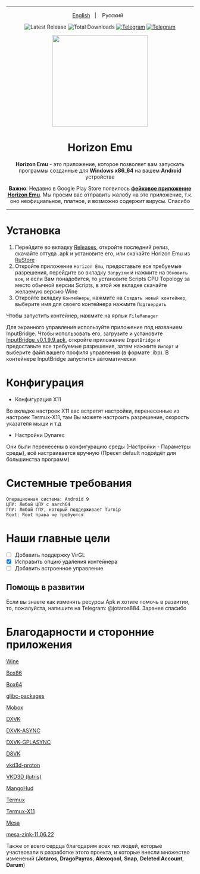 ----

<p align="center">
<a href="https://github.com/HorizonEmuTeam/Horizon-Emu/blob/main/README.md">English</a>
&nbsp;&nbsp;| &nbsp;&nbsp;
Русский
&nbsp;&nbsp;
</p>

<div align="center">


![Latest Release](https://img.shields.io/github/v/release/HorizonEmuTeam/Horizon-Emu?style=flat-square&logo=github&label=Текущая%20версия)
![Total Downloads](https://img.shields.io/github/downloads/HorizonEmuTeam/Horizon-Emu/total?style=flat-square&logo=GitHub&color=blue&label=Всего%20загрузок)
[![Telegram](https://img.shields.io/badge/Telegram-2CA5E0?style=flat-square&color=blue&logo=telegram&logoColor=white&label=Наш%20канал)](https://t.me/HorizonEmuOfficial)
[![Telegram](https://img.shields.io/badge/Telegram-2CA5E0?style=flat-square&color=blue&logo=telegram&logoColor=white&label=Наш%20чат)](https://t.me/HorizonEmuChat)

<p align="center">
	<img src="ProjectLogo.png" width="256" height="246" />  
</p>

<h1 align="center">Horizon Emu</h1>

<p align="center">
<b>Horizon Emu</b> - это приложение, которое позволяет вам запускать программы созданные для <b>Windows x86_64</b> на вашем <b>Android</b> устройстве</strong>
</p>

<b>Важно</b>: Недавно в Google Play Store появилось [<b>фейковое приложение Horizon Emu</b>](https://play.google.com/store/apps/details?id=com.chahal.horiz). Мы просим вас отправить жалобу на это приложение, т.к. оно неофициальное, платное, и возможно содержит вирусы. Спасибо

----

</div>

# Установка 

1. Перейдите во вкладку [Releases](https://github.com/HorizonEmuTeam/Horizon-Emu/releases/), откройте последний релиз, скачайте оттуда .apk и установите его, или скачайте Horizon Emu из [RuStore](https://apps.rustore.ru/app/com.antutu.ABenchMark)
2. Откройте приложение `Horizon Emu`, предоставьте все требуемые разрешения, перейдите во вкладку `Загрузки` и нажмите на `Обновить все`, и если Вам понадобится, то установите Scripts CPU Topology за место обычной версии Scripts, в этой же вкладке скачайте желаемую версию Wine
3. Откройте вкладку `Контейнеры`, нажмите на `Создать новый контейнер`, выберите имя для своего контейнера нажмите `Подтвердить`

Чтобы запустить контейнер, нажмите на ярлык `FileManager`

Для экранного управления используйте приложение под названием InputBridge. Чтобы использовать его, загрузите и установите [InputBridge_v0.1.9.9.apk](https://raw.githubusercontent.com/HorizonEmuTeam/Horizon-Emu/main/InputBridge_v0.1.9.9.apk), откройте приложение `InputBridge` и предоставьте все требуемые разрешения, затем нажмите `Импорт` и выберите файл вашего профиля управления (в формате .ibp).
В контейнере InputBridge запустится автоматически

# Конфигурация
* Конфигурация X11 

Во вкладке настроек X11 вас встретят настройки, перенесенные из настроек Termux-X11, там Вы можете настроить разрешение, скорость указателя мыши и т.д

* Настройки Dynarec

Они были перенесены в конфигурацию среды (Настройки - Параметры среды), всё настраивается вручную
(Пресет default подойдёт для большинства программ)

# Системные требования

```
Операционная система: Android 9
ЦПУ: Любой ЦПУ с aarch64
ГПУ: Любой ГПУ, который поддерживает Turnip
Root: Root права не требуются
```

# Наши главные цели

- [ ] Добавить поддержку VirGL
- [x] Исправить опцию удаления контейнера
- [ ] Добавить встроенное управление

## Помощь в развитии 
Если вы знаете как изменять ресурсы Apk и хотите помочь в развитии, то, пожалуйста, напишите на Telegram: @jotaros884. Заранее спасибо

# Благодарности и сторонние приложения

[Wine](https://wiki.winehq.org/Licensing)

[Box86](https://github.com/ptitSeb/box86)

[Box64](https://github.com/ptitSeb/box64)

[glibc-packages](https://github.com/termux-pacman/glibc-packages)

[Mobox](https://github.com/olegos2/mobox)

[DXVK](https://github.com/doitsujin/dxvk)

[DXVK-ASYNC](https://github.com/Sporif/dxvk-async)

[DXVK-GPLASYNC](https://gitlab.com/Ph42oN/dxvk-gplasync)

[D8VK](https://github.com/AlpyneDreams/d8vk)

[vkd3d-proton](https://github.com/HansKristian-Work/vkd3d-proton)

[VKD3D (lutris)](https://github.com/lutris/vkd3d)

[MangoHud](https://github.com/flightlessmango/MangoHud)

[Termux](https://github.com/termux/termux-app)

[Termux-X11](https://github.com/termux/termux-x11)

[Mesa](https://docs.mesa3d.org/license.html)

[mesa-zink-11.06.22](https://github.com/alexvorxx/mesa-zink-11.06.22)

Также от всего сердца благодарим всех тех людей, которые участвовали в разработке этого проекта, и которые внесли множество изменений (<b>Jotaros</b>, <b>DragoPayras</b>, <b>Alexoqool</b>, <b>Snap</b>, <b>Deleted Account</b>, <b>Darum</b>)
